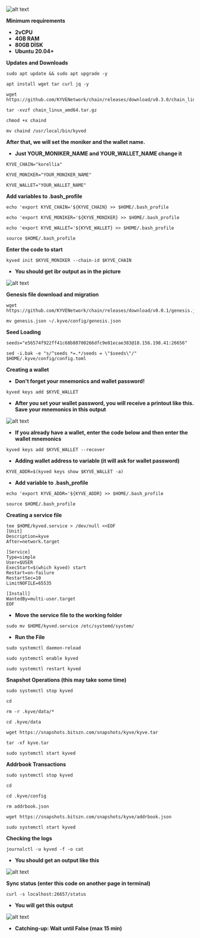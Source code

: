 ![alt text](https://i.hizliresim.com/9fa8ruc.png)

**Minimum requirements**

- **2vCPU**
- **4GB RAM**
- **80GB DİSK**
- **Ubuntu 20.04+**

**Updates and Downloads**
```
sudo apt update && sudo apt upgrade -y
```
```
apt install wget tar curl jq -y
```
```
wget https://github.com/KYVENetwork/chain/releases/download/v0.3.0/chain_linux_amd64.tar.gz
```
```
tar -xvzf chain_linux_amd64.tar.gz
```
```
chmod +x chaind
```
```
mv chaind /usr/local/bin/kyved
```

**After that, we will set the moniker and the wallet name.**

- **Just YOUR_MONIKER_NAME and YOUR_WALLET_NAME change it**

```
KYVE_CHAIN="korellia"

KYVE_MONIKER="YOUR_MONIKER_NAME"

KYVE_WALLET="YOUR_WALLET_NAME"
```

**Add variables to .bash_profile**
```
echo 'export KYVE_CHAIN='${KYVE_CHAIN} >> $HOME/.bash_profile
```
```
echo 'export KYVE_MONIKER='${KYVE_MONIKER} >> $HOME/.bash_profile
```
```
echo 'export KYVE_WALLET='${KYVE_WALLET} >> $HOME/.bash_profile
```
```
source $HOME/.bash_profile
```

**Enter the code to start**

```
kyved init $KYVE_MONIKER --chain-id $KYVE_CHAIN
```

- **You should get ibr output as in the picture**

![alt text](https://i.hizliresim.com/akqelp4.png)


**Genesis file download and migration**

```
wget https://github.com/KYVENetwork/chain/releases/download/v0.0.1/genesis.json
```
```
mv genesis.json ~/.kyve/config/genesis.json
```

**Seed Loading**

```
seeds="e56574f922ff41c68b80700266dfc9e01ecae383@18.156.198.41:26656"
```
```
sed -i.bak -e "s/^seeds *=.*/seeds = \"$seeds\"/" $HOME/.kyve/config/config.toml
```

**Creating a wallet**

- **Don't forget your mnemonics and wallet password!**
```
kyved keys add $KYVE_WALLET
```

- **After you set your wallet password, you will receive a printout like this. Save your mnemonics in this output**

![alt text](https://i.hizliresim.com/hbgbyf1.png)

- **If you already have a wallet, enter the code below and then enter the wallet mnemonics**

```
kyved keys add $KYVE_WALLET --recover
```

- **Adding wallet address to variable (it will ask for wallet password)**

```
KYVE_ADDR=$(kyved keys show $KYVE_WALLET -a)
```

- **Add variable to .bash_profile**

```
echo 'export KYVE_ADDR='${KYVE_ADDR} >> $HOME/.bash_profile
```
```
source $HOME/.bash_profile
```

**Creating a service file**

```
tee $HOME/kyved.service > /dev/null <<EOF
[Unit]
Description=kyve
After=network.target

[Service]
Type=simple
User=$USER
ExecStart=$(which kyved) start
Restart=on-failure
RestartSec=10
LimitNOFILE=65535

[Install]
WantedBy=multi-user.target
EOF
```

- **Move the service file to the working folder**

```
sudo mv $HOME/kyved.service /etc/systemd/system/
```

- **Run the File**

```
sudo systemctl daemon-reload
```
```
sudo systemctl enable kyved
```
```
sudo systemctl restart kyved
```  

**Snapshot Operations (this may take some time)**

```
sudo systemctl stop kyved
```
```
cd
```
```
rm -r .kyve/data/*
```
```
cd .kyve/data
```
```
wget https://snapshots.bitszn.com/snapshots/kyve/kyve.tar
```
```
tar -xf kyve.tar
```
```
sudo systemctl start kyved
```

 **Addrbook Transactions**
 
```
sudo systemctl stop kyved
```
```
cd
```
```
cd .kyve/config
```
```
rm addrbook.json
```
```
wget https://snapshots.bitszn.com/snapshots/kyve/addrbook.json
```
```
sudo systemctl start kyved
```   

 **Checking the logs**
 
``` 
journalctl -u kyved -f -o cat
```

- **You should get an output like this**

![alt text](https://i.hizliresim.com/f813lbg.png)


**Sync status (enter this code on another page in terminal)**

```
curl -s localhost:26657/status
```
- **You will get this output**

![alt text](https://i.hizliresim.com/c3rvi4s.png)

- **Catching-up: Wait until False (max 15 min)**







